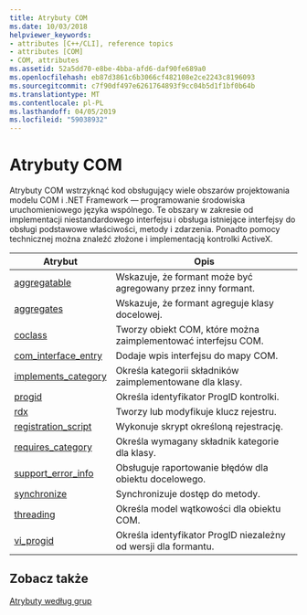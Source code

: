```yaml
---
title: Atrybuty COM
ms.date: 10/03/2018
helpviewer_keywords:
- attributes [C++/CLI], reference topics
- attributes [COM]
- COM, attributes
ms.assetid: 52a5dd70-e8be-4bba-afd6-daf90fe689a0
ms.openlocfilehash: eb87d3861c6b3066cf482108e2ce2243c8196093
ms.sourcegitcommit: c7f90df497e6261764893f9cc04b5d1f1bf0b64b
ms.translationtype: MT
ms.contentlocale: pl-PL
ms.lasthandoff: 04/05/2019
ms.locfileid: "59038932"
---
```

# <a name="com-attributes"></a>Atrybuty COM

Atrybuty COM wstrzyknąć kod obsługujący wiele obszarów projektowania modelu COM i .NET Framework — programowanie środowiska uruchomieniowego języka wspólnego. Te obszary w zakresie od implementacji niestandardowego interfejsu i obsługa istniejące interfejsy do obsługi podstawowe właściwości, metody i zdarzenia. Ponadto pomocy technicznej można znaleźć złożone i implementacją kontrolki ActiveX.

|Atrybut|Opis|
|---------------|-----------------|
|[aggregatable](aggregatable.md)|Wskazuje, że formant może być agregowany przez inny formant.|
|[aggregates](aggregates.md)|Wskazuje, że formant agreguje klasy docelowej.|
|[coclass](coclass.md)|Tworzy obiekt COM, które można zaimplementować interfejsu COM.|
|[com_interface_entry](com-interface-entry-cpp.md)|Dodaje wpis interfejsu do mapy COM.|
|[implements_category](implements-category.md)|Określa kategorii składników zaimplementowane dla klasy.|
|[progid](progid.md)|Określa identyfikator ProgID kontrolki.|
|[rdx](rdx.md)|Tworzy lub modyfikuje klucz rejestru.|
|[registration_script](registration-script.md)|Wykonuje skrypt określoną rejestrację.|
|[requires_category](requires-category.md)|Określa wymagany składnik kategorie dla klasy.|
|[support_error_info](support-error-info.md)|Obsługuje raportowanie błędów dla obiektu docelowego.|
|[synchronize](synchronize.md)|Synchronizuje dostęp do metody.|
|[threading](threading-cpp.md)|Określa model wątkowości dla obiektu COM.|
|[vi_progid](vi-progid.md)|Określa identyfikator ProgID niezależny od wersji dla formantu.|

## <a name="see-also"></a>Zobacz także

[Atrybuty według grup](attributes-by-group.md)